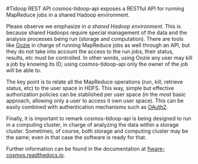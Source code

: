 #Tidoop REST API
cosmos-tidoop-api exposes a RESTful API for running MapReduce jobs in a shared Hadoop environment.

Please observe we emphasize in <i>a shared Hadoop environment</i>. This is because shared Hadoops require special management of the data and the analysis processes being run (storage and computation). There are tools like [Oozie](https://oozie.apache.org/) in charge of running MapReduce jobs as well through an API, but they do not take into account the access to the run jobs, their status, results, etc must be controlled. In other words, using Oozie any user may kill a job by knowing its ID; using cosmos-tidoop-api only the owner of the job will be able to.

The key point is to relate all the MapReduce operations (run, kill, retrieve status, etc) to the user space in HDFS. This way, simple but effective authorization policies can be stablished per user space (in the most basic approach, allowing only a user to access it own user space). This can be easily combined with authentication mechanisms such as [OAuth2](http://oauth.net/2/).

Finally, it is important to remark cosmos-tidoop-api is being designed to run in a computing cluster, in charge of analyzing the data within a storage cluster. Sometimes, of course, both storage and computing cluster may be the same; even in that case the software is ready for that.

Further information can be found in the documentation at [fiware-cosmos.readthedocs.io](http://fiware-cosmos.readthedocs.io/en/latest/).
